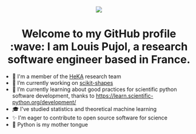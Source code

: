 <h1 align="center">
  <a href="https://git.io/typing-svg">
    <img src="https://readme-typing-svg.herokuapp.com/?lines=Hello,+world!&center=true&size=25">
  </a>
</h1>

<h1 align="center">Welcome to my GitHub profile :wave: I am Louis Pujol, a research software engineer based in France.</h1>

- :hospital: I'm a member of the [HeKA](https://team.inria.fr/heka/en/) research team
- 🔭 I’m currently working on [scikit-shapes](https://github.com/scikit-shapes/scikit-shapes)
- 🌱 I’m currently learning about good practices for scientific python software development, thanks to https://learn.scientific-python.org/development/
- 🎓 I've studied statistics and theoretical machine learning
- ✨ I'm eager to contribute to open source software for science
- 🐍 Python is my mother tongue
